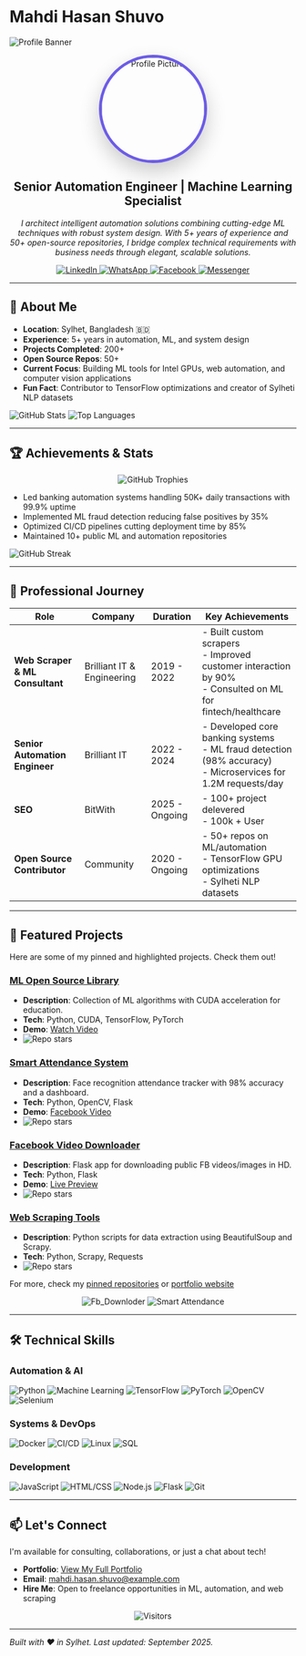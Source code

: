# Mahdi Hasan Shuvo

![Profile Banner](https://raw.githubusercontent.com/Mahdi-hasan-shuvo/Mahdi-hasan-shuvo/main/banner.jpg) <!-- Add a custom banner image here; create one or use a generated one -->

<p align="center">
  <img src="https://avatars.githubusercontent.com/u/102132190?v=4" alt="Profile Picture" width="180" height="180" style="border-radius:50%; border:5px solid #6c5ce7; box-shadow:0 15px 35px rgba(0,0,0,0.2);">
</p>

<h2 align="center">Senior Automation Engineer | Machine Learning Specialist</h2>

<p align="center">
  <em>I architect intelligent automation solutions combining cutting-edge ML techniques with robust system design. With 5+ years of experience and 50+ open-source repositories, I bridge complex technical requirements with business needs through elegant, scalable solutions.</em>
</p>

<p align="center">
  <a href="https://www.linkedin.com/in/mahdi-hasan-63376427a" target="_blank">
    <img src="https://img.shields.io/badge/LinkedIn-0077B5?style=for-the-badge&logo=linkedin&logoColor=white" alt="LinkedIn">
  </a>
  <a href="https://wa.me/message/MGTHUOBQNSANB1" target="_blank">
    <img src="https://img.shields.io/badge/WhatsApp-25D366?style=for-the-badge&logo=whatsapp&logoColor=white" alt="WhatsApp">
  </a>
  <a href="https://www.facebook.com/bk4human" target="_blank">
    <img src="https://img.shields.io/badge/Facebook-1877F2?style=for-the-badge&logo=facebook&logoColor=white" alt="Facebook">
  </a>
  <a href="https://m.me/mahdi.hasan.shuvo" target="_blank">
    <img src="https://img.shields.io/badge/Messenger-00B2FF?style=for-the-badge&logo=messenger&logoColor=white" alt="Messenger">
  </a>
</p>

---

## 🚀 About Me

- **Location**: Sylhet, Bangladesh 🇧🇩
- **Experience**: 5+ years in automation, ML, and system design
- **Projects Completed**: 200+
- **Open Source Repos**: 50+
- **Current Focus**: Building ML tools for Intel GPUs, web automation, and computer vision applications
- **Fun Fact**: Contributor to TensorFlow optimizations and creator of Sylheti NLP datasets

![GitHub Stats](https://github-readme-stats.vercel.app/api?username=Mahdi-hasan-shuvo&theme=radical&hide_border=true&include_all_commits=true&count_private=true)
![Top Languages](https://github-readme-stats.vercel.app/api/top-langs/?username=Mahdi-hasan-shuvo&theme=radical&hide_border=true&include_all_commits=true&count_private=true&layout=compact)

---

## 🏆 Achievements & Stats

<p align="center">
  <img src="https://github-profile-trophy.vercel.app/?username=Mahdi-hasan-shuvo&theme=radical&no-frame=true&margin-w=15&column=4" alt="GitHub Trophies">
</p>

- Led banking automation systems handling 50K+ daily transactions with 99.9% uptime
- Implemented ML fraud detection reducing false positives by 35%
- Optimized CI/CD pipelines cutting deployment time by 85%
- Maintained 10+ public ML and automation repositories

![GitHub Streak](https://github-readme-streak-stats.herokuapp.com/?user=Mahdi-hasan-shuvo&theme=radical&hide_border=true)

---

## 💼 Professional Journey

| Role | Company | Duration | Key Achievements |
|------|---------|----------|------------------|
| **Web Scraper & ML Consultant** | Brilliant IT & Engineering | 2019 - 2022 | - Built custom scrapers<br>- Improved customer interaction by 90%<br>- Consulted on ML for fintech/healthcare |
| **Senior Automation Engineer** | Brilliant IT | 2022 - 2024 | - Developed core banking systems<br>- ML fraud detection (98% accuracy)<br>- Microservices for 1.2M requests/day |
| **SEO** | BitWith | 2025 - Ongoing | - 100+ project delevered <br>- 100k + User |
| **Open Source Contributor** | Community | 2020 - Ongoing | - 50+ repos on ML/automation<br>- TensorFlow GPU optimizations<br>- Sylheti NLP datasets |

---

## 🌟 Featured Projects

Here are some of my pinned and highlighted projects. Check them out!

### [ML Open Source Library](https://github.com/Mahdi-hasan-shuvo/ML-opensource-project)
- **Description**: Collection of ML algorithms with CUDA acceleration for education.
- **Tech**: Python, CUDA, TensorFlow, PyTorch
- **Demo**: [Watch Video](https://github.com/Mahdi-hasan-shuvo/ML-opensource-project/blob/main/demo.mp4)
- ![Repo stars](https://img.shields.io/github/stars/Mahdi-hasan-shuvo/ML-opensource-project?style=social)

### [Smart Attendance System](https://github.com/Mahdi-hasan-shuvo/smart-attendance)
- **Description**: Face recognition attendance tracker with 98% accuracy and a dashboard.
- **Tech**: Python, OpenCV, Flask
- **Demo**: [Facebook Video](https://www.facebook.com/watch/?v=407900174) <!-- Update with actual link if available -->
- ![Repo stars](https://img.shields.io/github/stars/Mahdi-hasan-shuvo/smart-attendance?style=social)

### [Facebook Video Downloader](https://github.com/Mahdi-hasan-shuvo/Fb_Downloder)
- **Description**: Flask app for downloading public FB videos/images in HD.
- **Tech**: Python, Flask
- **Demo**: [Live Preview](https://fb-downloder.onrender.com/) <!-- Add if hosted -->
- ![Repo stars](https://img.shields.io/github/stars/Mahdi-hasan-shuvo/Fb_Downloder?style=social)

### [Web Scraping Tools](https://github.com/Mahdi-hasan-shuvo/Web-scraping)
- **Description**: Python scripts for data extraction using BeautifulSoup and Scrapy.
- **Tech**: Python, Scrapy, Requests
- ![Repo stars](https://img.shields.io/github/stars/Mahdi-hasan-shuvo/Web-scraping?style=social)

For more, check my [pinned repositories](https://github.com/Mahdi-hasan-shuvo?tab=repositories) or [portfolio website](https://mahdi-hasan-shuvo.github.io/) <!-- Host the provided HTML on GitHub Pages and link here -->

<p align="center">
  <img src="https://github-readme-stats.vercel.app/api/pin/?username=Mahdi-hasan-shuvo&repo=Fb_Downloder&theme=radical" alt="Fb_Downloder">
  <img src="https://github-readme-stats.vercel.app/api/pin/?username=Mahdi-hasan-shuvo&repo=smart-attendance&theme=radical" alt="Smart Attendance">
</p>

---

## 🛠️ Technical Skills

### Automation & AI
![Python](https://img.shields.io/badge/Python-3776AB?style=for-the-badge&logo=python&logoColor=white)
![Machine Learning](https://img.shields.io/badge/Machine%20Learning-FF6F00?style=for-the-badge&logo=tensorflow&logoColor=white)
![TensorFlow](https://img.shields.io/badge/TensorFlow-FF6F00?style=for-the-badge&logo=tensorflow&logoColor=white)
![PyTorch](https://img.shields.io/badge/PyTorch-EE4C2C?style=for-the-badge&logo=pytorch&logoColor=white)
![OpenCV](https://img.shields.io/badge/OpenCV-5C3EE8?style=for-the-badge&logo=opencv&logoColor=white)
![Selenium](https://img.shields.io/badge/Selenium-43B02A?style=for-the-badge&logo=selenium&logoColor=white)

### Systems & DevOps
![Docker](https://img.shields.io/badge/Docker-2496ED?style=for-the-badge&logo=docker&logoColor=white)
![CI/CD](https://img.shields.io/badge/CI%2FCD-000000?style=for-the-badge&logo=jenkins&logoColor=white)
![Linux](https://img.shields.io/badge/Linux-FCC624?style=for-the-badge&logo=linux&logoColor=black)
![SQL](https://img.shields.io/badge/SQL-4479A1?style=for-the-badge&logo=postgresql&logoColor=white)

### Development
![JavaScript](https://img.shields.io/badge/JavaScript-F7DF1E?style=for-the-badge&logo=javascript&logoColor=black)
![HTML/CSS](https://img.shields.io/badge/HTML5-E34F26?style=for-the-badge&logo=html5&logoColor=white)
![Node.js](https://img.shields.io/badge/Node.js-339933?style=for-the-badge&logo=nodedotjs&logoColor=white)
![Flask](https://img.shields.io/badge/Flask-000000?style=for-the-badge&logo=flask&logoColor=white)
![Git](https://img.shields.io/badge/Git-F05032?style=for-the-badge&logo=git&logoColor=white)

---

## 📫 Let's Connect

I'm available for consulting, collaborations, or just a chat about tech!

- **Portfolio**: [View My Full Portfolio](https://mahdi-hasan-shuvo.github.io/) <!-- Set up GitHub Pages with your HTML -->
- **Email**: mahdi.hasan.shuvo@example.com <!-- Add your email if you want -->
- **Hire Me**: Open to freelance opportunities in ML, automation, and web scraping

<p align="center">
  <img src="https://visitor-badge.laobi.icu/badge?page_id=Mahdi-hasan-shuvo.Mahdi-hasan-shuvo" alt="Visitors">
</p>

---

*Built with ❤️ in Sylhet. Last updated: September 2025.*
